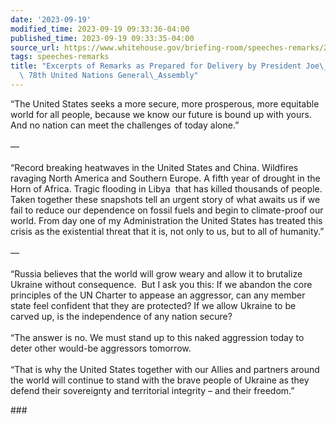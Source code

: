 ```yaml
---
date: '2023-09-19'
modified_time: 2023-09-19 09:33:36-04:00
published_time: 2023-09-19 09:33:35-04:00
source_url: https://www.whitehouse.gov/briefing-room/speeches-remarks/2023/09/19/excerpts-of-remarks-as-prepared-for-delivery-by-president-joe-biden-at-the-78th-united-nations-general-assembly/
tags: speeches-remarks
title: "Excerpts of Remarks as Prepared for Delivery by President Joe\_Biden at the\
  \ 78th United Nations General\_Assembly"
---
```

 
“The United States seeks a more secure, more prosperous, more equitable
world for all people, because we know our future is bound up with yours.
And no nation can meet the challenges of today alone.”  
   
—  
   
“Record breaking heatwaves in the United States and China. Wildfires
ravaging North America and Southern Europe. A fifth year of drought in
the Horn of Africa. Tragic flooding in Libya  that has killed thousands
of people. Taken together these snapshots tell an urgent story of what
awaits us if we fail to reduce our dependence on fossil fuels and begin
to climate-proof our world. From day one of my Administration the United
States has treated this crisis as the existential threat that it is, not
only to us, but to all of humanity.”  
   
—  
   
“Russia believes that the world will grow weary and allow it to
brutalize Ukraine without consequence.  But I ask you this: If we
abandon the core principles of the UN Charter to appease an aggressor,
can any member state feel confident that they are protected? If we allow
Ukraine to be carved up, is the independence of any nation secure?  
   
“The answer is no. We must stand up to this naked aggression today to
deter other would-be aggressors tomorrow.  
   
“That is why the United States together with our Allies and partners
around the world will continue to stand with the brave people of Ukraine
as they defend their sovereignty and territorial integrity – and their
freedom.”  

\###
